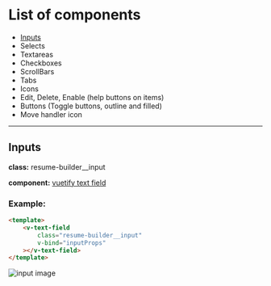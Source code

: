 # List of components

* [Inputs](#Inputs)
* Selects
* Textareas
* Checkboxes
* ScrollBars
* Tabs
* Icons
* Edit, Delete, Enable (help buttons on items)
* Buttons (Toggle buttons, outline and filled)
* Move handler icon
---

## Inputs

**class:** resume-builder__input

**component:** [vuetify text field](https://vuetifyjs.com/en/components/text-fields/)

### Example:

```html
<template>
    <v-text-field
        class="resume-builder__input"
        v-bind="inputProps"
    ></v-text-field>
</template>
```

![input image](https://github.com/A-Marzouk/civ/tree/master/resources/js/components/resume_builder/components/utils/assets/input.png "Input Demo Image")